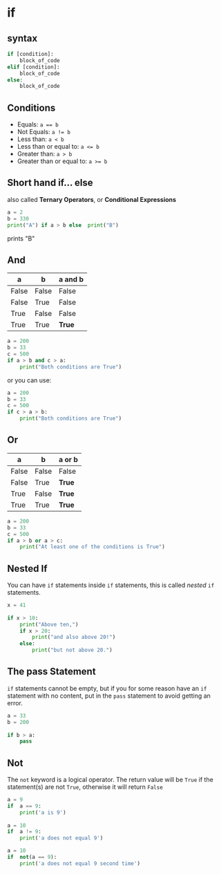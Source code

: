 # if
## syntax
```py
if [condition]:
	block_of_code
elif [condition]:
	block_of_code
else:
	block_of_code
```

## Conditions
-   Equals:  `a == b`
-   Not Equals:  `a != b`
-   Less than:  `a < b`
-   Less than or equal to:  `a <= b`
-   Greater than:  `a > b`
-   Greater than or equal to:  `a >= b`
## Short hand if... else
also called **Ternary Operators**, or **Conditional Expressions**
```py
a = 2  
b = 330  
print("A") if a > b else  print("B")
```
prints "B"

## And
|a| b | a and b |
|--|--| --|
| False | False | False
| False | True| False
| True| False | False
| True | True| **True**

```py
a = 200  
b = 33  
c = 500  
if a > b and c > a:  
	print("Both conditions are True")
```
or you can use:
```py
a = 200  
b = 33  
c = 500  
if c > a > b:  
	print("Both conditions are True")
```
## Or
|a| b | a or b |
|--|--| --|
| False | False | False
| False | True| **True**
| True| False | **True**
| True | True| **True**

```py
a = 200  
b = 33  
c = 500  
if a > b or a > c:  
	print("At least one of the conditions is True")
```
## Nested If
You can have `if` statements inside `if` statements, this is called _nested_  `if` statements.
```py
x = 41  
  
if x > 10:  
	print("Above ten,")  
	if x > 20:  
		print("and also above 20!")  
	else:  
		print("but not above 20.")
```

## The pass Statement
`if` statements cannot be empty, but if you for some reason have an `if` statement with no content, put in the `pass` statement to avoid getting an error.
```py
a = 33  
b = 200  
  
if b > a:  
	pass
```

## Not
The  `not`  keyword is a logical operator.
The return value will be  `True`  if the statement(s) are not  `True`, otherwise it will return  `False`
```py
a = 9
if  a == 9:
	print('a is 9')
	
a = 10
if  a != 9:
	print('a does not equal 9')

a = 10
if  not(a == 9):
	print('a does not equal 9 second time')
```
